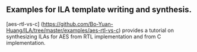 ## Examples for ILA template writing and synthesis.

[aes-rtl-vs-c] (https://github.com/Bo-Yuan-Huang/ILA/tree/master/examples/aes-rtl-vs-c) 
provides a tutorial on synthesizing ILAs for AES from RTL implementation and from C 
implementation.

